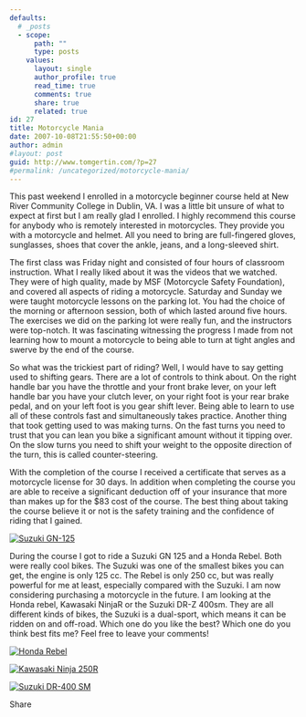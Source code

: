 ```yaml
---
defaults:
  # _posts
  - scope:
      path: ""
      type: posts
    values:
      layout: single
      author_profile: true
      read_time: true
      comments: true
      share: true
      related: true
id: 27
title: Motorcycle Mania
date: 2007-10-08T21:55:50+00:00
author: admin
#layout: post
guid: http://www.tomgertin.com/?p=27
#permalink: /uncategorized/motorcycle-mania/
---
```

This past weekend I enrolled in a motorcycle beginner course held at New River Community College in Dublin, VA. I was a little bit unsure of what to expect at first but I am really glad I enrolled. I highly recommend this course for anybody who is remotely interested in motorcycles. They provide you with a motorcycle and helmet. All you need to bring are full-fingered gloves, sunglasses, shoes that cover the ankle, jeans, and a long-sleeved shirt.
  
The first class was Friday night and consisted of four hours of classroom instruction. What I really liked about it was the videos that we watched. They were of high quality, made by MSF (Motorcycle Safety Foundation), and covered all aspects of riding a motorcycle. Saturday and Sunday we were taught motorcycle lessons on the parking lot. You had the choice of the morning or afternoon session, both of which lasted around five hours. The exercises we did on the parking lot were really fun, and the instructors were top-notch. It was fascinating witnessing the progress I made from not learning how to mount a motorcycle to being able to turn at tight angles and swerve by the end of the course.
  
So what was the trickiest part of riding? Well, I would have to say getting used to shifting gears. There are a lot of controls to think about. On the right handle bar you have the throttle and your front brake lever, on your left handle bar you have your clutch lever, on your right foot is your rear brake pedal, and on your left foot is you gear shift lever. Being able to learn to use all of these controls fast and simultaneously takes practice. Another thing that took getting used to was making turns. On the fast turns you need to trust that you can lean you bike a significant amount without it tipping over. On the slow turns you need to shift your weight to the opposite direction of the turn, this is called counter-steering.
  
With the completion of the course I received a certificate that serves as a motorcycle license for 30 days. In addition when completing the course you are able to receive a significant deduction off of your insurance that more than makes up for the $83 cost of the course. The best thing about taking the course believe it or not is the safety training and the confidence of riding that I gained.

[![Suzuki GN-125](http://www.tomgertin.com/blog/wp-content/uploads/2007/10/suzuki.png)](http://www.tomgertin.com/blog/wp-content/uploads/2007/10/suzuki.png "Suzuki GN-125")
  
During the course I got to ride a Suzuki GN 125 and a Honda Rebel. Both were really cool bikes. The Suzuki was one of the smallest bikes you can get, the engine is only 125 cc. The Rebel is only 250 cc, but was really powerful for me at least, especially compared with the Suzuki. I am now considering purchasing a motorcycle in the future. I am looking at the Honda rebel, Kawasaki NinjaR or the Suzuki DR-Z 400sm. They are all different kinds of bikes, the Suzuki is a dual-sport, which means it can be ridden on and off-road. Which one do you like the best? Which one do you think best fits me? Feel free to leave your comments!
  
[![Honda Rebel](http://www.tomgertin.com/blog/wp-content/uploads/2007/10/rebel.png)](http://www.tomgertin.com/blog/wp-content/uploads/2007/10/rebel.png "Honda Rebel")

[![Kawasaki Ninja 250R](http://www.tomgertin.com/blog/wp-content/uploads/2007/10/ninja.png)](http://www.tomgertin.com/blog/wp-content/uploads/2007/10/ninja.png "Kawasaki Ninja 250R")

[![Suzuki DR-400 SM](http://www.tomgertin.com/blog/wp-content/uploads/2007/10/dr.png)](http://www.tomgertin.com/blog/wp-content/uploads/2007/10/dr.png "Suzuki DR-400 SM")

<div class="addtoany_share_save_container addtoany_content_bottom">
  <div class="a2a_kit a2a_kit_size_32 addtoany_list a2a_target" id="wpa2a_8">
    <a class="a2a_dd addtoany_share_save" href="https://www.addtoany.com/share_save"><img src="http://www.tomgertin.com/blog/wp-content/plugins/add-to-any/share_save_171_16.png" width="171" height="16" alt="Share" /></a>
  </div>
</div>